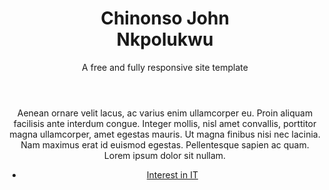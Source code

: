 <!DOCTYPE html>
<html>
<header>
							<header>
											<h1>Chinonso John <br />
											Nkpolukwu</h1>
											<p>A free and fully responsive site template</p>
										</header>
										<p>Aenean ornare velit lacus, ac varius enim ullamcorper eu. Proin aliquam facilisis ante interdum congue. Integer mollis, nisl amet convallis, porttitor magna ullamcorper, amet egestas mauris. Ut magna finibus nisi nec lacinia. Nam maximus erat id euismod egestas. Pellentesque sapien ac quam. Lorem ipsum dolor sit nullam.</p>
										<ul class="actions">
											<li><a href="#" class="button big">Interest in IT</a></li>
										</ul>
									</div>

</body>
</html>
